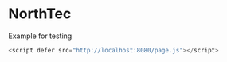 # NorthTec

Example for testing

```js
<script defer src="http://localhost:8080/page.js"></script>
```

